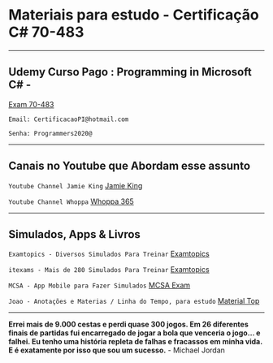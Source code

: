 # Materiais para estudo - Certificação C# 70-483

***

## Udemy Curso Pago : Programming in Microsoft C# - 
[Exam 70-483](https://docs.microsoft.com/pt-br/learn/certifications/exams/70-483)

`Email: CertificacaoPI@hotmail.com`

`Senha: Programmers2020@`

***

## Canais no Youtube que Abordam esse assunto

`Youtube Channel Jamie King`
[Jamie King](https://www.youtube.com/user/1kingja/playlists?view=50&shelf_id=5&sort=dd)

`Youtube Channel Whoppa`
[Whoppa 365](https://www.youtube.com/playlist?list=PLRYIHqL8PGR_899s8UjdZ3qHASwbzvclb)

***

## Simulados, Apps & Livros

`Examtopics - Diversos Simulados Para Treinar`
[Examtopics](https://www.examtopics.com/exams/microsoft/70-483/)


`itexams - Mais de 280 Simulados Para Treinar`
[Examtopics](https://www.itexams.com/info/70-483)


`MCSA - App Mobile para Fazer Simulados`
[MCSA Exam](https://play.google.com/store/apps/details?id=com.acesoft.ITCertifications.Microsoft.C70_483&hl=pt_BR)


`Joao - Anotações e Materias / Linha do Tempo, para estudo`
[Material Top](https://joaoretamero.com.br/anotacoes-70-483/)

***

**Errei mais de 9.000 cestas e perdi quase 300 jogos. Em 26 diferentes finais de partidas fui encarregado de jogar a bola que venceria o jogo… e falhei. Eu tenho uma história repleta de falhas e fracassos em minha vida. E é exatamente por isso que sou um sucesso.**  -    Michael Jordan
